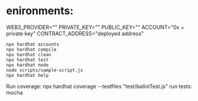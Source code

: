 # enironments:
WEB3_PROVIDER=""
PRIVATE_KEY=""
PUBLIC_KEY=""
ACCOUNT="0x + private key"
CONTRACT_ADDRESS="deployed address"


```shell
npx hardhat accounts
npx hardhat compile
npx hardhat clean
npx hardhat test
npx hardhat node
node scripts/sample-script.js
npx hardhat help
```

Run coverage:
npx hardhat coverage --testfiles "test/ballotTest.js"
run tests:
mocha

